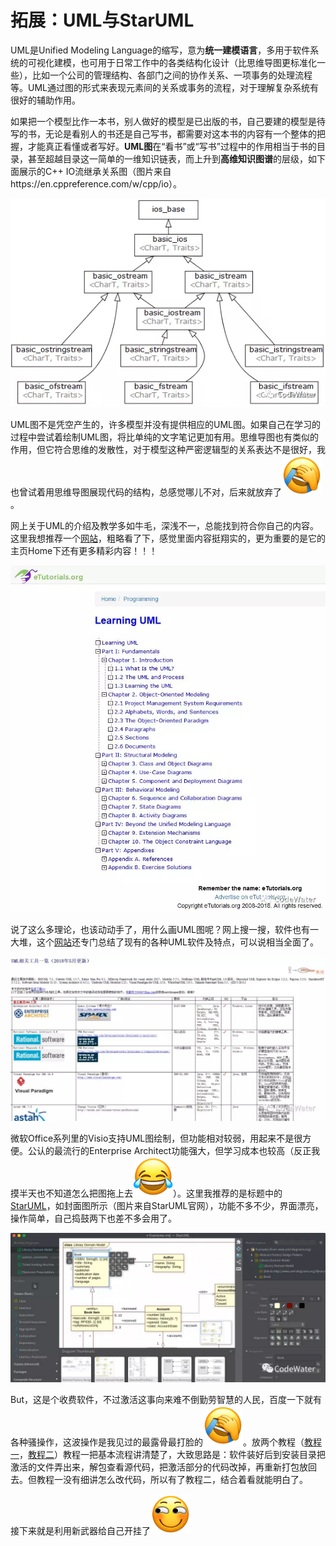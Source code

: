 # 拓展：UML与StarUML

UML是Unified Modeling Language的缩写，意为**统一建模语言**，多用于软件系统的可视化建模，也可用于日常工作中的各类结构化设计（比思维导图更标准化一些），比如一个公司的管理结构、各部门之间的协作关系、一项事务的处理流程等。UML通过图的形式来表现元素间的关系或事务的流程，对于理解复杂系统有很好的辅助作用。



如果把一个模型比作一本书，别人做好的模型是已出版的书，自己要建的模型是待写的书，无论是看别人的书还是自己写书，都需要对这本书的内容有一个整体的把握，才能真正看懂或者写好。**UML图**在“看书”或“写书”过程中的作用相当于书的目录，甚至超越目录这一简单的一维知识链表，而上升到**高维知识图谱**的层级，如下面展示的C++ IO流继承关系图（图片来自https://en.cppreference.com/w/cpp/io）。

 ![img](拓展：UML与StarUML.assets/640)



UML图不是凭空产生的，许多模型并没有提供相应的UML图。如果自己在学习的过程中尝试着绘制UML图，将比单纯的文字笔记更加有用。思维导图也有类似的作用，但它符合思维的发散性，对于模型这种严密逻辑型的关系表达不是很好，我也曾试着用思维导图展现代码的结构，总感觉哪儿不对，后来就放弃了![img](拓展：UML与StarUML.assets/2_05.png)。



网上关于UML的介绍及教学多如牛毛，深浅不一，总能找到符合你自己的内容。这里我想推荐一个[网站](http://etutorials.org/Programming/Learning+uml/)，粗略看了下，感觉里面内容挺翔实的，更为重要的是它的主页Home下还有更多精彩内容！！！

![img](拓展：UML与StarUML.assets/641)



说了这么多理论，也该动动手了，用什么画UML图呢？网上搜一搜，软件也有一大堆，这个[网站](http://www.umlchina.com/tools/newindex1.htm)还专门总结了现有的各种UML软件及特点，可以说相当全面了。

![img](拓展：UML与StarUML.assets/642)



微软Office系列里的Visio支持UML图绘制，但功能相对较弱，用起来不是很方便。公认的最流行的Enterprise Architect功能强大，但学习成本也较高（反正我摸半天也不知道怎么把图拖上去![img](拓展：UML与StarUML.assets/u1F602.png)）。这里我推荐的是标题中的[StarUML](http://staruml.io/)，如封面图所示（图片来自StarUML官网），功能不多不少，界面漂亮，操作简单，自己捣鼓两下也差不多会用了。

![img](拓展：UML与StarUML.assets/643)



But，这是个收费软件，不过激活这事向来难不倒勤劳智慧的人民，百度一下就有各种骚操作，这波操作是我见过的最露骨最打脸的![img](拓展：UML与StarUML.assets/2_05.png)。放两个教程（[教程一](https://www.52pojie.cn/thread-899541-1-1.html)，[教程二](https://blog.csdn.net/sam_shan/article/details/80585240)）教程一把基本流程讲清楚了，大致思路是：软件装好后到安装目录把激活的文件弄出来，解包查看源代码，把激活部分的代码改掉，再重新打包放回去。但教程一没有细讲怎么改代码，所以有了教程二，结合着看就能明白了。



接下来就是利用新武器给自己开挂了![img](拓展：UML与StarUML.assets/2_02.png)